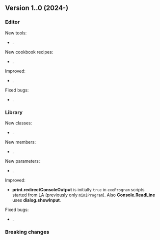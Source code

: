 ## Version 1..0 (2024-)

### Editor
New tools:
- .

New cookbook recipes:
- .

Improved:
- .

Fixed bugs:
- .

### Library
New classes:
- .

New members:
- .

New parameters:
- .

Improved:
- **print.redirectConsoleOutput** is initially `true` in `exeProgram` scripts started from LA (previously only `miniProgram`). Also <b>Console.ReadLine</b> uses **dialog.showInput**.

Fixed bugs:
- .

### Breaking changes
